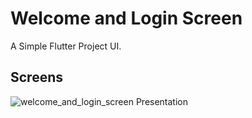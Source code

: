 # Welcome and Login Screen

A Simple Flutter Project UI.

## Screens 

![welcome_and_login_screen Presentation](https://github.com/MohamedEssam9009/welcome_and_login_screen/assets/77198018/ff73602a-4526-4fdb-8b1f-4fdaa9169661)
